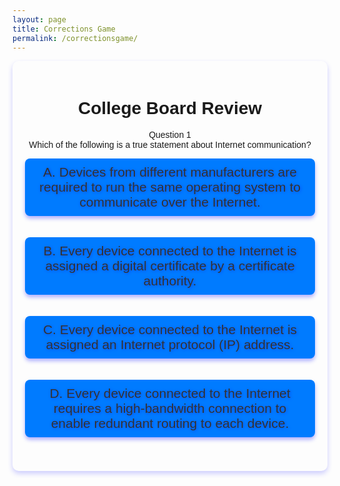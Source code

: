 ```yaml
---
layout: page 
title: Corrections Game
permalink: /correctionsgame/
---
```


<link rel="stylesheet" href="{{site.baseurl}}/navigation/corrections/correctgame.css">

<script>
document.addEventListener('DOMContentLoaded', function () {
    // Add click event listeners to each button to toggle the corresponding summary
    document.getElementById('answer-a').addEventListener('click', function() {
        toggleSummary('summary-a');
    });

    document.getElementById('answer-b').addEventListener('click', function() {
        toggleSummary('summary-b');
    });

    document.getElementById('answer-c').addEventListener('click', function() {
        toggleSummary('summary-c');
    });

    document.getElementById('answer-d').addEventListener('click', function() {
        toggleSummary('summary-d');
    });

    // Function to toggle visibility of the summary div
    function toggleSummary(id) {
        const summary = document.getElementById(id);
        if (summary.style.display === "none" || summary.style.display === "") {
            summary.style.display = "block";  // Show the summary
        } else {
            summary.style.display = "none";   // Hide the summary
        }
    }
});
</script>

<div class="question1-container">
   <h1>College Board Review</h1>

<div class="question-1">
       <div id="question-1" class="question-1-text">Question 1</div>
       <div id="question-1-display" class="question-1-display-text">Which of the following is a true statement about Internet communication?
       </div>
   </div>


<button id="answer-a" class="button">A. Devices from different manufacturers are required to run the same operating system to communicate over the Internet.</button>
<div id="summary-a" class="summary" style="display:none;">
  Good try. Devices from different manufacturers do not need the same operating system to communicate over the Internet, as long as they follow the same protocols like TCP/IP.
</div>

<button id="answer-b" class="button">B. Every device connected to the Internet is assigned a digital certificate by a certificate authority.</button>
<div id="summary-b" class="summary" style="display:none;">
  Good try. Not every device is assigned a digital certificate; digital certificates are typically used for secure communication, such as with websites (SSL/TLS).
</div>

<button id="answer-c" class="button">C. Every device connected to the Internet is assigned an Internet protocol (IP) address.</button>
<div id="summary-c" class="summary" style="display:none;">
  Brilliant. Every device on the Internet is assigned a unique IP address to identify it and allow communication.
</div>

<button id="answer-d" class="button">D. Every device connected to the Internet requires a high-bandwidth connection to enable redundant routing to each device.</button>
<div id="summary-d" class="summary" style="display:none;">
  Good try. Not all devices need high-bandwidth connections, and redundant routing can occur without requiring high bandwidth.
</div>

   <style>
   .question1-container {
       font-family: Arial, sans-serif;
       margin: 0 auto;
       padding: 20px;
       max-width: 800px;
       text-align: center;
       box-shadow: 0 4px 8px rgba(0, 0, 255, 0.2); /* Blue shadow for main container */
       border-radius: 10px;
   }

   .button {
   font-size: 1.5em; /* Make the font size larger */
   color: #333333; /* Dark grey color */
   text-shadow: 1px 1px 5px rgba(0, 0, 255, 0.4); /* Blue shadow for label */
   margin-bottom: 20px;
   }
   
   .button label {
   font-size: 1.5em; /* Make the font size larger */
   color: #333333; /* Dark grey color */
   text-shadow: 1px 1px 5px rgba(0, 0, 255, 0.4); /* Blue shadow for label */
   }
   .button {
   font-size: 1.5em; /* Increase font size */
   color: #333333; /* Dark grey text color */
   text-shadow: 1px 1px 5px rgba(0, 0, 255, 0.4); /* Blue shadow for text */
   background-color: #007bff; /* Button background color (optional) */
   padding: 10px 20px; /* Add padding for better appearance */
   border: none;
   border-radius: 8px;
   cursor: pointer;
   box-shadow: 0 4px 6px rgba(0, 0, 255, 0.3); /* Blue shadow around button */
   transition: box-shadow 0.3s ease;
   }


   .button:hover {
   box-shadow: 0 6px 12px rgba(100, 100, 255, 50.4); /* Stronger shadow on hover */
   }

   </style>
